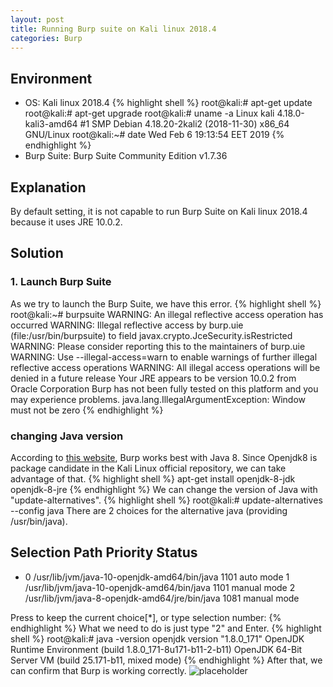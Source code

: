 ```yaml
---
layout: post
title: Running Burp suite on Kali linux 2018.4
categories: Burp
---
```


## Environment
* OS: Kali linux 2018.4
{% highlight shell %}
root@kali:# apt-get update 
root@kali:# apt-get upgrade
root@kali:# uname -a
Linux kali 4.18.0-kali3-amd64 #1 SMP Debian 4.18.20-2kali2 (2018-11-30) x86_64 GNU/Linux
root@kali:~# date
Wed Feb  6 19:13:54 EET 2019
{% endhighlight %}
* Burp Suite: Burp Suite Community Edition v1.7.36


## Explanation
By default setting, it is not capable to run Burp Suite on Kali linux 2018.4 because it uses JRE 10.0.2.

## Solution
### 1. Launch Burp Suite
As we try to launch the Burp Suite,
we have this error.
{% highlight shell %}
root@kali:~# burpsuite
WARNING: An illegal reflective access operation has occurred
WARNING: Illegal reflective access by burp.uie (file:/usr/bin/burpsuite) to field javax.crypto.JceSecurity.isRestricted
WARNING: Please consider reporting this to the maintainers of burp.uie
WARNING: Use --illegal-access=warn to enable warnings of further illegal reflective access operations
WARNING: All illegal access operations will be denied in a future release
Your JRE appears to be version 10.0.2 from Oracle Corporation
Burp has not been fully tested on this platform and you may experience problems.
java.lang.IllegalArgumentException: Window must not be zero
{% endhighlight %}

### changing Java version
According to <a href="https://support.portswigger.net/customer/portal/questions/17360581-burp-suite-won-t-start-at-all-with-java-1-">this website</a>, Burp works best with Java 8.
Since Openjdk8 is package candidate in the Kali Linux official repository, we can take advantage of that.
{% highlight shell %}
apt-get install openjdk-8-jdk openjdk-8-jre
{% endhighlight %}
We can change the version of Java with "update-alternatives".
{% highlight shell %}
root@kali:# update-alternatives --config java
There are 2 choices for the alternative java (providing /usr/bin/java).

  Selection    Path                                            Priority   Status
------------------------------------------------------------
* 0            /usr/lib/jvm/java-10-openjdk-amd64/bin/java      1101      auto mode
  1            /usr/lib/jvm/java-10-openjdk-amd64/bin/java      1101      manual mode
  2            /usr/lib/jvm/java-8-openjdk-amd64/jre/bin/java   1081      manual mode

Press <enter> to keep the current choice[*], or type selection number: 
{% endhighlight %}
What we need to do is just type "2" and Enter.
{% highlight shell %}
root@kali:# java -version
openjdk version "1.8.0_171"
OpenJDK Runtime Environment (build 1.8.0_171-8u171-b11-2-b11)
OpenJDK 64-Bit Server VM (build 25.171-b11, mixed mode)
{% endhighlight %}
After that, we can confirm that Burp is working correctly.
![placeholder](https://inar1.github.io/public/images/2019-02-06/2019-02-06-20-22-10.png)
